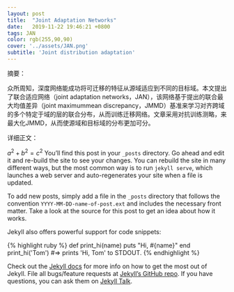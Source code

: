 ```yaml
---
layout: post
title:  "Joint Adaptation Networks"
date:   2019-11-22 19:46:21 +0800
tags: JAN
color: rgb(255,90,90)
cover: '../assets/JAN.png'
subtitle: 'Joint distribution adaptation'
---
```

摘要：

众所周知，深度网络能成功将可迁移的特征从源域适应到不同的目标域。本文提出了联合适应网络（joint adaptation networks，JAN），该网络基于提出的联合最大均值差异（joint maximummean discrepancy，JMMD）基准来学习对齐跨域的多个特定于域的层的联合分布，从而训练迁移网络。文章采用对抗训练测略，来最大化JMMD，从而使源域和目标域的分布更加可分。

详细正文：

$a^2 + b^2 = c^2$
You’ll find this post in your `_posts` directory. Go ahead and edit it and re-build the site to see your changes. You can rebuild the site in many different ways, but the most common way is to run `jekyll serve`, which launches a web server and auto-regenerates your site when a file is updated.

To add new posts, simply add a file in the `_posts` directory that follows the convention `YYYY-MM-DD-name-of-post.ext` and includes the necessary front matter. Take a look at the source for this post to get an idea about how it works.

Jekyll also offers powerful support for code snippets:

{% highlight ruby %}
def print_hi(name)
  puts "Hi, #{name}"
end
print_hi('Tom')
#=> prints 'Hi, Tom' to STDOUT.
{% endhighlight %}

Check out the [Jekyll docs][jekyll-docs] for more info on how to get the most out of Jekyll. File all bugs/feature requests at [Jekyll’s GitHub repo][jekyll-gh]. If you have questions, you can ask them on [Jekyll Talk][jekyll-talk].

[jekyll-docs]: https://jekyllrb.com/docs/home
[jekyll-gh]:   https://github.com/jekyll/jekyll
[jekyll-talk]: https://talk.jekyllrb.com/
